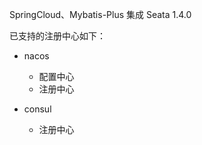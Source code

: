 SpringCloud、Mybatis-Plus 集成 Seata 1.4.0

已支持的注册中心如下：

- nacos

    - 配置中心
    - 注册中心
    
- consul

    - 注册中心
    
 